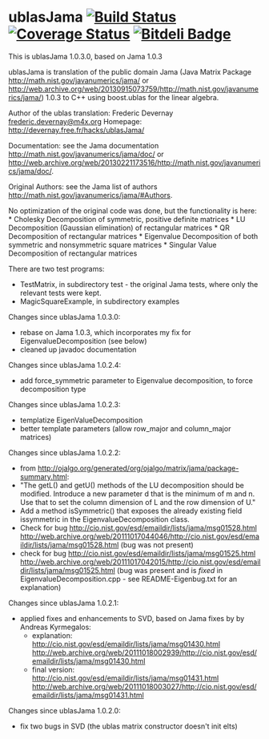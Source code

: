 ublasJama  [![Build Status](https://api.travis-ci.org/devernay/ublasJama.png?branch=master)](https://travis-ci.org/devernay/openfx) [![Coverage Status](https://coveralls.io/repos/devernay/ublasJama/badge.png?branch=master)](https://coveralls.io/r/devernay/openfx?branch=master)  [![Bitdeli Badge](https://d2weczhvl823v0.cloudfront.net/devernay/ublasjama/trend.png)](https://bitdeli.com/free "Bitdeli Badge")
=========

This is ublasJama 1.0.3.0, based on Jama 1.0.3

ublasJama is translation of the public domain Jama (Java Matrix
Package http://math.nist.gov/javanumerics/jama/ or
http://web.archive.org/web/20130915073759/http://math.nist.gov/javanumerics/jama/)
1.0.3 to C++ using boost.ublas for the linear algebra.

Author of the ublas translation: Frederic Devernay <frederic.devernay@m4x.org>
Homepage: http://devernay.free.fr/hacks/ublasJama/

Documentation: see the Jama documentation
http://math.nist.gov/javanumerics/jama/doc/ or
http://web.archive.org/web/20130221173516/http://math.nist.gov/javanumerics/jama/doc/.

Original Authors: see the Jama list of authors <http://math.nist.gov/javanumerics/jama/#Authors>.

No optimization of the original code was done, but the functionality is here:
    * Cholesky Decomposition of symmetric, positive definite matrices
    * LU Decomposition (Gaussian elimination) of rectangular matrices
    * QR Decomposition of rectangular matrices
    * Eigenvalue Decomposition of both symmetric and nonsymmetric square matrices
    * Singular Value Decomposition of rectangular matrices

There are two test programs:
- TestMatrix, in subdirectory test  - the original Jama tests, where only the relevant tests were kept.
- MagicSquareExample, in subdirectory examples

Changes since ublasJama 1.0.3.0:
- rebase on Jama 1.0.3, which incorporates my fix for EigenvalueDecomposition (see below)
- cleaned up javadoc documentation

Changes since ublasJama 1.0.2.4:
- add force_symmetric parameter to Eigenvalue decomposition, to force decomposition type

Changes since ublasJama 1.0.2.3:
- templatize EigenValueDecomposition
- better template parameters (allow row_major and column_major matrices)

Changes since ublasJama 1.0.2.2:
- from http://ojalgo.org/generated/org/ojalgo/matrix/jama/package-summary.html:
 - "The getL() and getU() methods of the LU decomposition should be modified.
   Introduce a new parameter d that is the minimum of m and n.
   Use that to set the column dimension of L and the row dimension of U."
 - Add a method isSymmetric() that exposes the already existing field issymmetric
   in the EigenvalueDecomposition class.
- Check for bug http://cio.nist.gov/esd/emaildir/lists/jama/msg01528.html
  http://web.archive.org/web/20111017044046/http://cio.nist.gov/esd/emaildir/lists/jama/msg01528.html
  (bug was not present)
- check for bug http://cio.nist.gov/esd/emaildir/lists/jama/msg01525.html
  http://web.archive.org/web/20111017042015/http://cio.nist.gov/esd/emaildir/lists/jama/msg01525.html
  (bug was present and is *fixed* in EigenvalueDecomposition.cpp - see
  README-Eigenbug.txt for an explanation)
 
Changes since ublasJama 1.0.2.1:
- applied fixes and enhancements to SVD, based on Jama fixes by by Andreas Kyrmegalos:
  - explanation: http://cio.nist.gov/esd/emaildir/lists/jama/msg01430.html
    http://web.archive.org/web/20111018002939/http://cio.nist.gov/esd/emaildir/lists/jama/msg01430.html
  - final version: http://cio.nist.gov/esd/emaildir/lists/jama/msg01431.html
    http://web.archive.org/web/20111018003027/http://cio.nist.gov/esd/emaildir/lists/jama/msg01431.html

Changes since ublasJama 1.0.2.0:
- fix two bugs in SVD (the ublas matrix constructor doesn't init elts)
